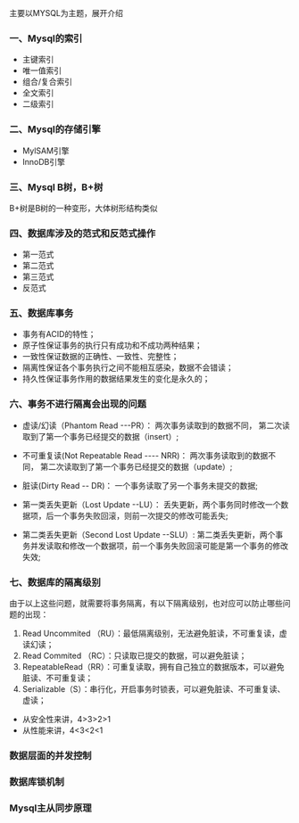 主要以MYSQL为主题，展开介绍
### 一、Mysql的索引
- 主键索引
- 唯一值索引
- 组合/复合索引
- 全文索引
- 二级索引

### 二、Mysql的存储引擎
- MylSAM引擎
- InnoDB引擎

### 三、Mysql B树，B+树
B+树是B树的一种变形，大体树形结构类似


### 四、数据库涉及的范式和反范式操作
- 第一范式
- 第二范式
- 第三范式
- 反范式

### 五、数据库事务
- 事务有ACID的特性；
- 原子性保证事务的执行只有成功和不成功两种结果；
- 一致性保证数据的正确性、一致性、完整性；
- 隔离性保证各个事务执行之间不能相互感染，数据不会错读；
- 持久性保证事务作用的数据结果发生的变化是永久的；

### 六、事务不进行隔离会出现的问题
- 虚读/幻读（Phantom Read ---PR）：
  两次事务读取到的数据不同， 第二次读取到了第一个事务已经提交的数据（insert）;
  
- 不可重复读(Not Repeatable Read ---- NRR)：
  两次事务读取到的数据不同， 第二次读取到了第一个事务已经提交的数据（update）;
  
- 脏读(Dirty Read -- DR)：
  一个事务读取了另一个事务未提交的数据;
  
- 第一类丢失更新（Lost Update --LU）：
  丢失更新，两个事务同时修改一个数据项，后一个事务失败回滚，则前一次提交的修改可能丢失;
  
- 第二类丢失更新（Second Lost Update --SLU）:
  第二类丢失更新，两个事务并发读取和修改一个数据项，前一个事务失败回滚可能是第一个事务的修改失效;
  
  
### 七、数据库的隔离级别
由于以上这些问题，就需要将事务隔离，有以下隔离级别，也对应可以防止哪些问题的出现：

1. Read Uncommited （RU）：最低隔离级别，无法避免脏读，不可重复读，虚读幻读；
2. Read Commited （RC）：只读取已提交的数据，可以避免脏读；
3. RepeatableRead（RR）：可重复读取，拥有自己独立的数据版本，可以避免脏读、不可重复读；
4. Serializable（S）：串行化，开启事务时锁表，可以避免脏读、不可重复读、虚读；

- 从安全性来讲，4>3>2>1
- 从性能来讲，4<3<2<1

### 数据层面的并发控制

### 数据库锁机制
### Mysql主从同步原理

